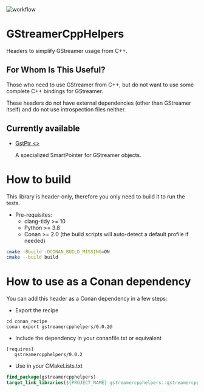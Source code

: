 ![workflow](https://github.com/nachogarglez/GStreamerCppHelpers/actions/workflows/ci.yml/badge.svg)

# GStreamerCppHelpers

Headers to simplify GStreamer usage from C++.

## For Whom Is This Useful?

Those who need to use GStreamer from C++, but do not want to use some complete C++ bindings for GStreamer.

These headers do not have external dependencies (other than GStreamer itself) and do not use introspection files neither.

## Currently available

* [GstPtr <>](GstPtr/README.md)

  A specialized SmartPointer for GStreamer objects.

# How to build

This library is header-only, therefore you only need to build it to run the tests.

* Pre-requisites:
  * clang-tidy  >= 10
  * Python >= 3.8
  * Conan >= 2.0
    (the build scripts will auto-detect a default profile if needed)


```bash
cmake -Bbuild -DCONAN_BUILD_MISSING=ON
cmake --build build
```

# How to use as a Conan dependency

You can add this header as a Conan dependency in a few steps:

* Export the recipe

```shell
cd conan_recipe
conan export gstreamercpphelpers/0.0.2@
```

* Include the dependency in your conanfile.txt or equivalent

```script
[requires]
   gstreamercpphelpers/0.0.2
```

* Use in your CMakeLists.txt

```CMake
find_package(gstreamercpphelpers)
target_link_libraries(${PROJECT_NAME} gstreamercpphelpers::gstreamercpphelpers)
```
